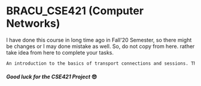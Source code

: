 # BRACU_CSE421 (Computer Networks)

I have done this course in long time ago in Fall'20 Semester, so there might be changes or I may done mistake as well.
So, do not copy from here. rather take idea from here to complete your tasks.

```sh
An introduction to the basics of transport connections and sessions. The protocol hierarchy, design issues in transport and session layer protocol, end-to-end protocols, message handling protocols, terminal and file transfer protocols, Internet TCP/IP protocols. End to end data networks, congestion control networks, wireless networks, mobile computing, high speed networks. Concurrent programming, data link layer, framing and error control, media access control. Models of distributed computation, management and resource control of networks and distributed operating systems, distributed file systems, caching scheduling, process migration. Fault tolerance, network security and privacy, algorithm for deadlock detection. Synchronization and concurrency control in distributed systems. The course includes a compulsory 3-hour laboratory work each week if the student wishes to obtain CCNA certification. Otherwise the course includes a compulsory 3-hour laboratory work alternate week.
```
#### _Good luck for the CSE421 Project_  😎 